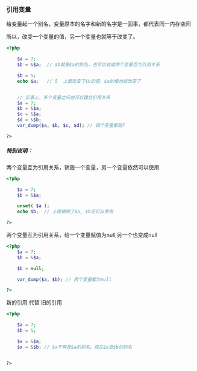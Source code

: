 ### 引用变量

给变量起一个别名，变量原本的名字和新的名字是一回事，都代表同一内存空间

所以，改变一个变量的值，另一个变量也就等于改变了。

```php
<?php

    $a = 7;
    $b = &$a;  // $b就是$a的别名，也可以说成两个变量互为引用关系

    $b = 5;
    echo $a;   // 5  上面改变了$b的值，$a的值也就改变了


    // 实事上，多个变量之间也可以建立引用关系
    $a = 7;
    $b = &$a;
    $c = &$a;
    $d = &$b;
    var_dump($a, $b, $c, $d); // 四个变量都是7

?>
```

##### 特别说明：

两个变量互为引用关系，销毁一个变量，另一个变量依然可以使用

```php
<?php

    $a = 7;
    $b = &$a;

    unset( $a );
    echo $b;  // 上面销毁了$a, $b还可以使用

?>
```

两个变量互为引用关系，给一个变量赋值为null,另一个也变成null

```php
<?php
    $a = 7;
    $b = &$a;

    $b = null;

    var_dump($a, $b); // 两个变量都为null

?>
```

新的引用 代替 旧的引用

```php
<?php

    $a = 7;
    $b = 5;

    $x = &$a;
    $x = &$b; // $x不再是$a的别名，现在$x是$b的别名


?>
```



